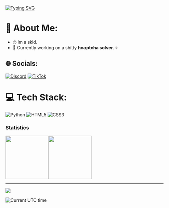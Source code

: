 [![Typing SVG](https://readme-typing-svg.demolab.com?font=Fira+Code&weight=200&size=45&duration=4000&pause=1000&color=FFFFFF&background=000000&center=true&vCenter=true&width=475&height=100&lines=%F0%9F%91%80+Ltooo4;Professional+Skid)](https://git.io/typing-svg)

# 💫 About Me:
- 🙄 Im a skid.
- 🔭 Currently working on a shitty **hcaptcha solver**. 💀


## 🌐 Socials:
[![Discord](https://img.shields.io/badge/Discord-%237289DA.svg?logo=discord&logoColor=white)](htttps://discord.gg/https://discord.gg/MMES2FwdZv) [![TikTok](https://img.shields.io/badge/TikTok-%23000000.svg?logo=TikTok&logoColor=white)](https://tiktok.com/@ltoo04) 

# 💻 Tech Stack:
![Python](https://img.shields.io/badge/python-3670A0?style=for-the-badge&logo=python&logoColor=ffdd54) ![HTML5](https://img.shields.io/badge/html5-%23E34F26.svg?style=for-the-badge&logo=html5&logoColor=white) ![CSS3](https://img.shields.io/badge/css3-%231572B6.svg?style=for-the-badge&logo=css3&logoColor=white)
### Statistics

<img align="" height="137px" src="https://github-readme-stats.vercel.app/api?username=Ltooo4&hide_title=true&hide_border=true&show_icons=true&count_private=true&line_height=21&theme=dracula" /><img align="" height="137px" src="https://github-readme-stats.vercel.app/api/top-langs/?username=Ltooo4&hide_title=true&hide_border=true&layout=compact&hide=html&theme=dracula" />


---
![](https://komarev.com/ghpvc/?username=Ltooo4)


![Current UTC time](https://jojoee.jojoee.com/api/utcnowgif?utcnow)

<!-- Proudly created with GPRM ( https://gprm.itsvg.in ) -->
